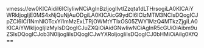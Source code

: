 vmess://ew0KICAidiI6ICIyIiwNCiAgInBzIjogIlvtlZzqta1dLTHrsogiLA0KICAiYWRkIjogIjE0MS4xNjQuNjAuODgiLA0KICAicG9ydCI6ICIzMTM3NCIsDQogICJpZCI6ICI1NmNlOTcxYi1mMzExLTRjOWMtYTIxOS05ZWY1MzQ4MTkzZjgiLA0KICAiYWlkIjogIjIzMyIsDQogICJuZXQiOiAidGNwIiwNCiAgInR5cGUiOiAibm9uZSIsDQogICJob3N0IjogIiIsDQogICJwYXRoIjogIiIsDQogICJ0bHMiOiAiIg0KfQ==
